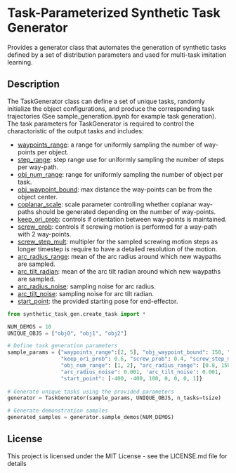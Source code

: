 # Task-Parameterized Synthetic Task Generator

Provides a generator class that automates the generation of synthetic tasks defined by a set of distribution parameters and used for multi-task imitation learning.

## Description
The TaskGenerator class can define a set of unique tasks, randomly initialize the object configurations, and produce the corresponding task trajectories (See sample_generation.ipynb for example task generation).
The task parameters for TaskGenerator is required to control the charactoristic of the output tasks and includes:
* <ins>waypoints_range</ins>: a range for uniformly sampling the number of way-points per object.
* <ins>step_range</ins>: step range use for uniformly sampling the number of steps per way-path.
* <ins>obj_num_range</ins>: range for uniformly sampling the number of object per task.
* <ins>obj_waypoint_bound</ins>: max distance the way-points can be from the object center.
* <ins>coplanar_scale</ins>: scale parameter controlling whether coplanar way-paths should be generated depending on the number of way-points.
* <ins>keep_ori_prob</ins>: controls if orientation between way-points is maintained.
* <ins>screw_prob</ins>: controls if screwing motion is performed for a way-path with 2 way-points.
* <ins>screw_step_mult</ins>: multipler for the sampled screwing motion steps as longer timestep is require to have a detailed resolution of the motion.
* <ins>arc_radius_range</ins>: mean of the arc radius around which new waypaths are sampled.
* <ins>arc_tilt_radian</ins>: mean of the arc tilt radian around which new waypaths are sampled.
* <ins>arc_radius_noise</ins>: sampling noise for arc radius.
* <ins>arc_tilt_noise</ins>: sampling noise for arc tilt radian.
* <ins>start_point</ins>: the provided starting pose for end-effector.

```python
from synthetic_task_gen.create_task import *

NUM_DEMOS = 10
UNIQUE_OBJS = ["obj0", "obj1", "obj2"]

# Define task generation parameters
sample_params = {"waypoints_range":[2, 5], "obj_waypoint_bound": 150, "coplanar_scale": 2,
                 "keep_ori_prob": 0.6, "screw_prob": 0.4, "screw_step_mult": 2, "step_range": [15, 30],
                 "obj_num_range": [1, 2], "arc_radius_range": [0.8, 150], 'arc_tilt_radian': [-np.pi, np.pi],
                 "arc_radius_noise": 0.001, 'arc_tilt_noise': 0.001, 
                 "start_point": [-400, -400, 100, 0, 0, 0, 1]}
                 
# Generate unique tasks using the provided parameters
generator = TaskGenerator(sample_params, UNIQUE_OBJS, n_tasks=tsize)

# Generate demonstration samples
generated_samples = generator.sample_demos(NUM_DEMOS)
```

## License
This project is licensed under the MIT License - see the LICENSE.md file for details
